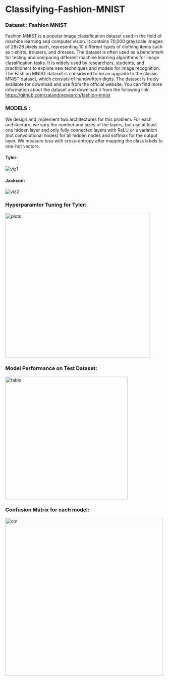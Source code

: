 # Classifying-Fashion-MNIST

### **Dataset** : Fashion MNIST

Fashion MNIST is a popular image classification dataset used in the field of machine learning and computer vision. It contains 70,000 grayscale images of 28x28 pixels each, representing 10 different types of clothing items such as t-shirts, trousers, and dresses. The dataset is often used as a benchmark for testing and comparing different machine learning algorithms for image classification tasks. It is widely used by researchers, students, and practitioners to explore new techniques and models for image recognition. The Fashion MNIST dataset is considered to be an upgrade to the classic MNIST dataset, which consists of handwritten digits. The dataset is freely available for download and use from the official website. You can find more information about the dataset and download it from the following link: https://github.com/zalandoresearch/fashion-mnist

### **MODELS** :

We design and implement two architectures for this problem. For each architecture, we vary the number and sizes of the layers, but use at least one hidden layer and only fully connected layers with ReLU or a variation (not convolutional nodes) for all hidden nodes and softmax for the output layer. We measure loss with cross-entropy after mapping the class labels to one-hot vectors.

#### Tyler:

![viz1](https://user-images.githubusercontent.com/50993551/224874039-c75419b9-e775-48f8-8fab-14ede8831545.png)




#### Jackson:

![viz2](https://user-images.githubusercontent.com/50993551/224874297-c8b45b9d-cf41-4b21-bea1-8135685eb1fa.png)


### Hyperparamter Tuning for Tyler:

<img width="459" alt="plots" src="https://user-images.githubusercontent.com/50993551/224874937-729d394e-4d79-4f23-867b-9b8dfeeea015.png">

### Model Performance on Test Dataset:

<img width="388" alt="table" src="https://user-images.githubusercontent.com/50993551/224875142-4d9564ed-bebc-4b46-92e0-a5e92ba8a60c.png">

### Confusion Matrix for each model:

<img width="500" alt="cm" src="https://user-images.githubusercontent.com/50993551/224875343-13b617a7-6cd0-4de6-a076-0372d29beb81.png">




